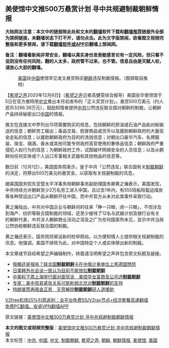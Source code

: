  <h2>美使馆中文推500万悬赏计划 寻中共规避制裁朝鲜情报</h2> <p class="notice"><b>大陆网友注意：本文中的链接除此处和文末的<a href="https://github.com/bannedbook/fanqiang" >翻墙</a>软件下载和<a href="https://github.com/killgcd/justmysocks/blob/master/README.md">翻墙推荐</a>链接外全部为禁网链接，未翻墙状态下打不开，请勿点击。此为文字版禁闻，欲看图文视频完整版和更多禁闻，请下载<a href="https://github.com/bannedbook/fanqiang">翻墙软件或APP</a>后翻墙上禁闻网。</p><p>备注：翻墙看新闻非常安全，翻墙以真实身份发表敏感言论有一定风险，但只看不说则没有任何风险，翻的人太多，政府管不过来，也不管。信息自由是天赋人权，请放心大胆的翻墙。</b></p>  <div class="entry"> <figure><figcaption><a href="https://www.bannedbook.org/bnews/tag/%e7%be%8e%e5%9b%bd/" class="st_tag internal_tag" rel="tag" title="标签 美国 下的日志">美国</a>驻<a href="https://www.bannedbook.org/bnews/tag/%E4%B8%AD%E5%9B%BD/" class="st_tag internal_tag" rel="tag" title="标签 中国 下的日志">中国</a>使馆罕见发文悬赏购买<a href="https://www.bannedbook.org/bnews/tag/%e6%9c%9d%e9%b2%9c/" class="st_tag internal_tag" rel="tag" title="标签 朝鲜 下的日志">朝鲜</a>违反制裁情报。（图撷取自推特）</figcaption></figure> <p>【<span class='wp_keywordlink_affiliate'><a href="https://www.soundofhope.org" title="希望之声" target="_blank">希望之声</a></span>2020年12月6日】（<a href="https://www.bannedbook.org/bnews/tag/%e5%b8%8c%e6%9c%9b%e4%b9%8b%e5%a3%b0/" class="st_tag internal_tag" rel="tag" title="标签 希望之声 下的日志">希望之声</a>记者高健雯综合报导）美国驻华使领馆于5日在官方推特用<a href="https://www.bannedbook.org/bnews/tag/%e4%b8%ad%e6%96%87/" class="st_tag internal_tag" rel="tag" title="标签 中文 下的日志">中文</a>推出本月初发布的「正义奖赏计划」，悬赏500万美元（约人民币3266.39万元），鼓励知情者提供<a href="https://www.bannedbook.org/bnews/tag/%e4%b8%ad%e5%85%b1/" class="st_tag internal_tag" rel="tag" title="标签 中共 下的日志">中共</a>公然违反联合国对朝鲜的制裁，让朝鲜产品持续秘密出口<span class='wp_keywordlink_affiliate'><a href="https://www.bannedbook.org/" title="中国" target="_blank">中国</a></span>的情报。</p> <p>推文在连接文中罗列出15项需要购买的信息，包括朝鲜的原油或石油产品船对船输送的信息；朝鲜劳工输出；毒品交易、假冒商品或货币以及援助朝鲜政府的大量现金走私的信息；以援助朝鲜政府为目的的洗钱信息；对朝出口豪华汽车、名牌服装、珠宝、烟酒、香水或其他可能专供政府高官使用的奢侈品信息；朝鲜政府严重侵犯人权行为的信息；为朝鲜政府工作，试图破坏网络安全的人员信息；以及从朝鲜向任何实体或个人出口军事相关武器和其他物品的信息等。</p> <p></p>  <p>数日前（12月1日），美国国务院表示，鉴于中共「公然违反」联合国有关<a href="https://www.bannedbook.org/bnews/tag/%e5%88%b6%e8%a3%81%e6%9c%9d%e9%b2%9c/" class="st_tag internal_tag" rel="tag" title="标签 制裁朝鲜 下的日志">制裁朝鲜</a>的决定，将祭出500万美元的悬赏金，以获取有关规避制裁的讯息。</p> <p>据美国国务院东亚暨太平洋事务局朝鲜事务副助理国务卿黄之瀚表示，美国发现，中共持续允许朝鲜至少2万名劳工进入中国，且过去1年内，有555班船班载运煤炭等各种禁运出口产品从朝鲜开往中国，而中共官方从未对此类事件采取行动。</p> <p>黄之瀚指出，中共对中国企业与朝鲜间的往来「睁一只眼，闭一只眼」，不但涉及到海产、纺织等联合国制裁的领域，还至少接待了12名与武器计划及银行业有关的朝鲜代表，中共涉入朝鲜商业活动之深及之广为任何国家所未见，显示中共当局公然协助朝鲜违反联合国的制裁。</p>  <p>黄之瀚还表示，国务院将架设新的检举网站，以方便知情人士提供相关规避制裁的讯息。他强调，美国不排除为此，对中国特定个人或实体祭出新的制裁。</p> <p>本文章或节目经希望之声编辑制作，转载请注明希望之声并包含原文标题及链接。</p> <ul class='op-related-articles' title='相关阅读'> <li><a href='https://www.bannedbook.org/bnews/headline/20201118/1432689.html' target='_blank'>按桶还是按吨？联合国<b>制裁朝鲜</b>卡在中俄计量单位上惹德国愤怒</a></li> <li><a href='https://www.bannedbook.org/bnews/worldnews/usa/20200115/1259450.html' target='_blank'>日美韩外长会谈一致认为目前不能放松<b>制裁朝鲜</b></a></li> <li><a href='https://www.bannedbook.org/bnews/headline/20190724/1163616.html' target='_blank'>中美料下周上海举行面对面贸谈　美控华女富商及公司违<b>制裁朝鲜</b></a></li> <li><a href='https://www.bannedbook.org/bnews/headline/20190605/1138975.html' target='_blank'>专家：美中贸易紧张关系可能削弱北京对<b>制裁朝鲜</b>的支持</a></li> <li><a href='https://www.bannedbook.org/bnews/headline/20190412/1112680.html' target='_blank'>特朗普愿再晤金正恩　无意解除<b>制裁朝鲜</b>研人道援助</a></li> </ul> <p class="texttj"> <a href="https://github.com/bannedbook/fanqiang/wiki/V2ray%E6%9C%BA%E5%9C%BA" target="_blank">V2free机场25%引荐返利：全平台免费SS/V2ray节点+经济套餐高速翻墙</a><br/> <a href="https://github.com/bannedbook/fanqiang/wiki/%E7%A6%81%E9%97%BB%E7%BD%91%E5%AE%89%E5%8D%93%E7%BF%BB%E5%A2%99%E6%96%B0%E9%97%BBAPP" target="_blank">免费PC翻墙、安卓VPN翻墙APP</a></p><p>原文链接：<a class="src_link"  href="https://www.soundofhope.org/post/450817" target="_blank">美使馆中文推500万悬赏计划 寻中共规避制裁朝鲜情报</a></p> <a name='sharetosocial'></a>       <div><b>本文的图文或视频完整版</b>：<a href='https://www.bannedbook.org/bnews/comments/20201206/1443084.html'>美使馆中文推500万悬赏计划 寻中共规避制裁朝鲜情报</a></div>  </div><!--END ENTRY--> <div class="postfooter"> <div>本文标签：<a href="https://www.bannedbook.org/bnews/tag/%e4%b8%ad%e5%85%b1/" rel="tag">中共</a>, <a href="https://www.bannedbook.org/bnews/tag/%E4%B8%AD%E5%9B%BD/" rel="tag">中国</a>, <a href="https://www.bannedbook.org/bnews/tag/%e4%b8%ad%e6%96%87/" rel="tag">中文</a>, <a href="https://www.bannedbook.org/bnews/tag/%e5%88%b6%e8%a3%81%e6%9c%9d%e9%b2%9c/" rel="tag">制裁朝鲜</a>, <a href="https://www.bannedbook.org/bnews/tag/%e5%b8%8c%e6%9c%9b%e4%b9%8b%e5%a3%b0/" rel="tag">希望之声</a>, <a href="https://www.bannedbook.org/bnews/tag/%e6%9c%9d%e9%b2%9c/" rel="tag">朝鲜</a>, <a href="https://www.bannedbook.org/bnews/tag/%E6%9C%9D%E9%B2%9C%E6%83%85%E6%8A%A5/" rel="tag">朝鲜情报</a>, <a href="https://www.bannedbook.org/bnews/tag/%e7%be%8e%e4%bd%bf%e9%a6%86/" rel="tag">美使馆</a>, <a href="https://www.bannedbook.org/bnews/tag/%e7%be%8e%e5%9b%bd/" rel="tag">美国</a></div>  </div><!--END POSTFOOTER--> 
